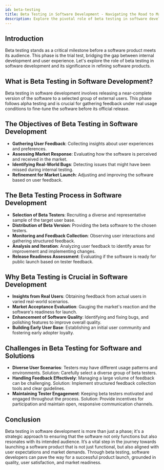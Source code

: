 ```yaml
---
id: beta-testing
title: Beta Testing in Software Development - Navigating the Road to Market Readiness
description: Explore the pivotal role of beta testing in software development and understand how it shapes software for better user experiences and market success.
---
```


## Introduction

Beta testing stands as a critical milestone before a software product meets its audience. This phase is the trial test, bridging the gap between internal development and user experience. Let's explore the role of beta testing in software development and its significance in refining software products.

## What is Beta Testing in Software Development?

Beta testing in software development involves releasing a near-complete version of the software to a selected group of external users. This phase follows alpha testing and is crucial for gathering feedback under real usage conditions to fine-tune the software before its official release.

## The Objectives of Beta Testing in Software Development

- **Gathering User Feedback**: Collecting insights about user experiences and preferences.
- **Assessing Market Response**: Evaluating how the software is perceived and received in the market.
- **Identifying Real-World Bugs**: Detecting issues that might have been missed during internal testing.
- **Refinement for Market Launch**: Adjusting and improving the software based on user feedback.

## The Beta Testing Process in Software Development

- **Selection of Beta Testers**: Recruiting a diverse and representative sample of the target user base.
- **Distribution of Beta Version**: Providing the beta software to the chosen testers.
- **Monitoring and Feedback Collection**: Observing user interactions and gathering structured feedback.
- **Analysis and Iteration**: Analyzing user feedback to identify areas for improvement and implementing changes.
- **Release Readiness Assessment**: Evaluating if the software is ready for public launch based on tester feedback.

## Why Beta Testing is Crucial in Software Development

- **Insights from Real Users**: Obtaining feedback from actual users in varied real-world scenarios.
- **Market Acceptance Evaluation**: Gauging the market's reaction and the software's readiness for launch.
- **Enhancement of Software Quality**: Identifying and fixing bugs, and polishing features to improve overall quality.
- **Building Early User Base**: Establishing an initial user community and fostering early adopter loyalty.

## Challenges in Beta Testing for Software and Solutions

- **Diverse User Scenarios**: Testers may have different usage patterns and environments. Solution: Carefully select a diverse group of beta testers.
- **Handling Feedback Effectively**: Managing a large volume of feedback can be challenging. Solution: Implement structured feedback collection tools and clear guidelines.
- **Maintaining Tester Engagement**: Keeping beta testers motivated and engaged throughout the process. Solution: Provide incentives for participation and maintain open, responsive communication channels.

## Conclusion

Beta testing in software development is more than just a phase; it's a strategic approach to ensuring that the software not only functions but also resonates with its intended audience. It’s a vital step in the journey towards launching a software product that is not just functional, but also aligned with user expectations and market demands. Through beta testing, software developers can pave the way for a successful product launch, grounded in quality, user satisfaction, and market readiness.
